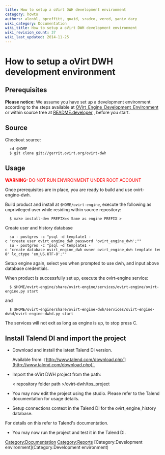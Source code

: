 ```yaml
---
title: How to setup a oVirt DWH development environment
category: howto
authors: alonbl, bproffitt, quaid, sradco, vered, yaniv dary
wiki_category: Documentation
wiki_title: How to setup a oVirt DWH development environment
wiki_revision_count: 37
wiki_last_updated: 2014-11-25
---
```


# How to setup a oVirt DWH development environment

## Prerequisites

<b>Please notice:</b> We assume you have set up a development environment according to the steps available at [OVirt_Engine_Development_Environment](http://www.ovirt.org/OVirt_Engine_Development_Environment) or within source tree at [README.developer](http://gerrit.ovirt.org/gitweb?p=ovirt-engine.git;a=blob;f=README.developer;hb=HEAD) , before you start.

## Source

Checkout source:

      cd $HOME
      $ git clone git://gerrit.ovirt.org/ovirt-dwh

## Usage

<font color=red><b>WARNING:</b> DO NOT RUN ENVIRONMENT UNDER ROOT ACCOUNT</font>

Once prerequisites are in place, you are ready to build and use ovirt-engine-dwh.

Build product and install at `$HOME/ovirt-engine`, execute the following as unprivileged user while residing within source repository:

      $ make install-dev PREFIX=< Same as engine PREFIX >

Create user and history database

      su - postgres -c "psql -d template1 -c "create user ovirt_engine_dwh password 'ovirt_engine_dwh';""
      su - postgres -c "psql -d template1 -c "create database ovirt_engine_dwh owner ovirt_engine_dwh template template0 encoding 'UTF8' lc_collate 'en_US.UTF-8' lc_ctype 'en_US.UTF-8';""

Setup engine again, select yes when prompted to use dwh, and input above database credentials.

When product is successfully set up, execute the ovirt-engine service:

      $ $HOME/ovirt-engine/share/ovirt-engine/services/ovirt-engine/ovirt-engine.py start

and

      $ $HOME/ovirt-engine/share/ovirt-engine-dwh/services/ovirt-engine-dwhd/ovirt-engine-dwhd.py start

The services will not exit as long as engine is up, to stop press <Ctrl>C.

## Install Talend DI and import the project

*   Download and install the latest Talend DI version.

      Available from: `[`http://www.talend.com/download.php`](http://www.talend.com/download.php)` 

*   Import the oVirt DWH project from the path:

      < repository folder path >/ovirt-dwh/tos_project

*   You may now edit the project using the studio. Please refer to the Talend documentation for usage details.
*   Setup connections context in the Talend DI for the ovirt_engine_history database.

For details on this refer to Talend's documentation.

*   You may now run the project and test it in the Talend DI.

<Category:Documentation> <Category:Reports> [Category:Development environment](Category:Development environment)
